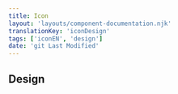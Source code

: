 ```yaml
---
title: Icon
layout: 'layouts/component-documentation.njk'
translationKey: 'iconDesign'
tags: ['iconEN', 'design']
date: 'git Last Modified'
---
```


## Design
